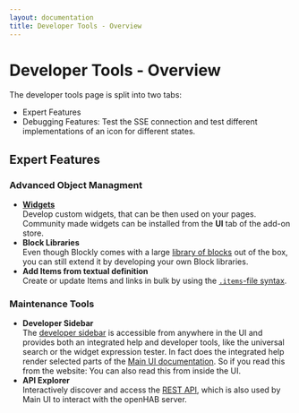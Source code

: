 ```yaml
---
layout: documentation
title: Developer Tools - Overview
---
```


# Developer Tools - Overview

<!-- START MAINUI SIDEBAR DOC - DO NOT REMOVE -->
The developer tools page is split into two tabs:

- Expert Features
- Debugging Features: Test the SSE connection and test different implementations of an icon for different states.

## Expert Features

### Advanced Object Managment

- [**Widgets**](widgets)<br>
  Develop custom widgets, that can be then used on your pages. Community made widgets can be installed from the **UI** tab of the add-on store.
- **Block Libraries**<br>
  Even though Blockly comes with a large [library of blocks]({{base}}/configuration/blockly/) out of the box, you can still extend it by developing your own Block libraries.
- **Add Items from textual definition**<br>
  Create or update Items and links in bulk by using the [`.items`-file syntax]({{base}}/configuration/items).

### Maintenance Tools

- **Developer Sidebar**<br>
  The [developer sidebar]({{base}}/mainui/developer/sidebar) is accessible from anywhere in the UI and provides both an integrated help and developer tools, like the universal search or the widget expression tester.
  In fact does the integrated help render selected parts of the [Main UI documentation]({{base}}/mainui).
  So if you read this from the website: You can also read this from inside the UI.
- **API Explorer**<br>
  Interactively discover and access the [REST API]({{base}}/configuration/restdocs), which is also used by Main UI to interact with the openHAB server.
<!-- END MAINUI SIDEBAR DOC - DO NOT REMOVE -->
